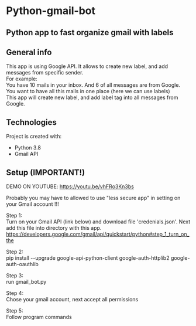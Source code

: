 # Python-gmail-bot
## Python app to fast organize gmail with labels

## General info
This app is using Google API. It allows to create new label, and add messages from specific sender.\
For example:\
You have 10 mails in your inbox. And 6 of all messages are from Google.\
You want to have all this mails in one place (here we can use labels)\
This app will create new label, and add label tag into all messages from Google.

## Technologies
Project is created with:
* Python 3.8
* Gmail API

## Setup (IMPORTANT!)
DEMO ON YOUTUBE: https://youtu.be/vhFRo3Kn3bs

Probably you may have to allowed to use "less secure app" in setting on your Gmail account !!!

Step 1:\
Turn on your Gmail API (link below) and download file 'credenials.json'. Next add this file into directory with this app.
https://developers.google.com/gmail/api/quickstart/python#step_1_turn_on_the

Step 2:\
pip install --upgrade google-api-python-client google-auth-httplib2 google-auth-oauthlib

Step 3:\
run gmail_bot.py

Step 4:\
Chose your gmail account, next accept all permissions

Step 5:\
Follow program commands
